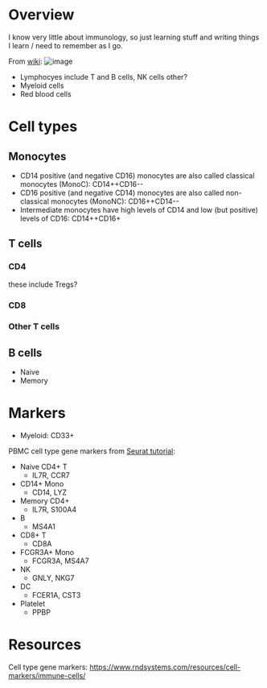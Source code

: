 # Overview
I know very little about immunology, so just learning stuff and writing things I learn / need to remember as I go.

From [wiki](https://en.wikipedia.org/wiki/Haematopoiesis):
![image](https://user-images.githubusercontent.com/25035866/213349144-120e539b-7483-4a26-a094-fa0fd1817edd.png)

* Lymphocyes include T and B cells, NK cells other?
* Myeloid cells
* Red blood cells

# Cell types

## Monocytes
* CD14 positive (and negative CD16) monocytes are also called classical monocytes (MonoC): CD14++CD16--
* CD16 positive (and negative CD14) monocytes are also called non-classical monocytes (MonoNC): CD16++CD14--
* Intermediate monocytes have high levels of CD14 and low (but positive) levels of CD16: CD14++CD16+

## T cells

### CD4

these include Tregs?

### CD8

### Other T cells

## B cells
* Naive
* Memory

# Markers

* Myeloid: CD33+

PBMC cell type gene markers from [Seurat tutorial](https://satijalab.org/seurat/articles/pbmc3k_tutorial.html):

* Naive CD4+ T
  * IL7R, CCR7
* CD14+ Mono
  * CD14, LYZ	      
* Memory CD4+
  * IL7R, S100A4 
* B 	  
  * MS4A1
* CD8+ T
  * CD8A	
* FCGR3A+ Mono          
  * FCGR3A, MS4A7	
* NK 
  * GNLY, NKG7
* DC
  * FCER1A, CST3
* Platelet
  * PPBP	          

# Resources
Cell type gene markers: https://www.rndsystems.com/resources/cell-markers/immune-cells/

